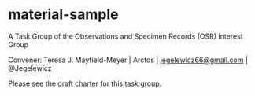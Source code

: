 # material-sample
A Task Group of the Observations and Specimen Records (OSR) Interest Group

Convener:  Teresa J. Mayfield-Meyer | Arctos | jegelewicz66@gmail.com | @Jegelewicz 

Please see the [draft charter](https://docs.google.com/document/d/1y4xUOhfLZz6Vac-hBiXHJ2dI-k6O2ChqToCG7MkiWsQ/edit#) for this task group.
